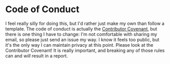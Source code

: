 # Code of Conduct
I feel really silly for doing this, but I'd rather just make my own than follow a template.
The code of conduct is actually the [Contributor Covenant](https://www.contributor-covenant.org/version/1/4/code-of-conduct), but there is one thing I have to change: I'm not comfortable with sharing my email, so please just send an issue my way. I know it feels too public, but it's the only way I can maintain privacy at this point.
Please look at the Contributor Covenant! It is really important, and breaking any of those rules can and *will* result in a report.
